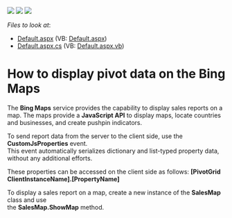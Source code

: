 <!-- default badges list -->
![](https://img.shields.io/endpoint?url=https://codecentral.devexpress.com/api/v1/VersionRange/128577386/10.1.4%2B)
[![](https://img.shields.io/badge/Open_in_DevExpress_Support_Center-FF7200?style=flat-square&logo=DevExpress&logoColor=white)](https://supportcenter.devexpress.com/ticket/details/E2211)
[![](https://img.shields.io/badge/📖_How_to_use_DevExpress_Examples-e9f6fc?style=flat-square)](https://docs.devexpress.com/GeneralInformation/403183)
<!-- default badges end -->
<!-- default file list -->
*Files to look at*:

* [Default.aspx](./CS/WebSite/Default.aspx) (VB: [Default.aspx](./VB/WebSite/Default.aspx))
* [Default.aspx.cs](./CS/WebSite/Default.aspx.cs) (VB: [Default.aspx.vb](./VB/WebSite/Default.aspx.vb))
<!-- default file list end -->
# How to display pivot data on the Bing Maps


<p>The <strong>Bing Maps</strong>  service provides the capability to display sales reports on a map. The maps provide a <strong>JavaScript API</strong> to display maps, locate countries and businesses, and create pushpin indicators.</p><p>To send report data from the server to the client side, use the <strong>CustomJsProperties</strong> event.<br />
This event automatically serializes dictionary and list-typed property data, without any additional efforts.</p><p>These properties can be accessed on the client side as follows: <strong>[PivotGrid ClientInstanceName].[PropertyName]</strong></p><p>To display a sales report on a map, create a new instance of the <strong>SalesMap</strong> class and use<br />
the <strong>SalesMap.ShowMap</strong> method.</p>

<br/>


